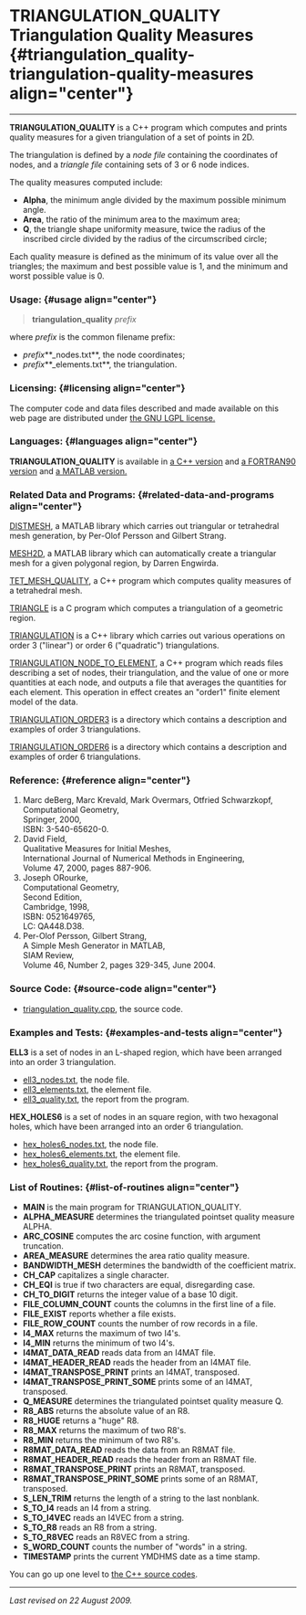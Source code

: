 TRIANGULATION\_QUALITY\
Triangulation Quality Measures {#triangulation_quality-triangulation-quality-measures align="center"}
==============================

------------------------------------------------------------------------

**TRIANGULATION\_QUALITY** is a C++ program which computes and prints
quality measures for a given triangulation of a set of points in 2D.

The triangulation is defined by a *node file* containing the coordinates
of nodes, and a *triangle file* containing sets of 3 or 6 node indices.

The quality measures computed include:

-   **Alpha**, the minimum angle divided by the maximum possible minimum
    angle.
-   **Area**, the ratio of the minimum area to the maximum area;
-   **Q**, the triangle shape uniformity measure, twice the radius of
    the inscribed circle divided by the radius of the circumscribed
    circle;

Each quality measure is defined as the minimum of its value over all the
triangles; the maximum and best possible value is 1, and the minimum and
worst possible value is 0.

### Usage: {#usage align="center"}

> **triangulation\_quality** *prefix*

where *prefix* is the common filename prefix:

-   *prefix***\_nodes.txt**, the node coordinates;
-   *prefix***\_elements.txt**, the triangulation.

### Licensing: {#licensing align="center"}

The computer code and data files described and made available on this
web page are distributed under [the GNU LGPL
license.](../../txt/gnu_lgpl.txt)

### Languages: {#languages align="center"}

**TRIANGULATION\_QUALITY** is available in [a C++
version](../../master/triangulation_quality/triangulation_quality.md)
and [a FORTRAN90
version](../../f_src/triangulation_quality/triangulation_quality.md)
and [a MATLAB
version.](../../m_src/triangulation_quality/triangulation_quality.md)

### Related Data and Programs: {#related-data-and-programs align="center"}

[DISTMESH](../../m_src/distmesh/distmesh.md), a MATLAB library which
carries out triangular or tetrahedral mesh generation, by Per-Olof
Persson and Gilbert Strang.

[MESH2D](../../m_src/mesh2d/mesh2d.md), a MATLAB library which can
automatically create a triangular mesh for a given polygonal region, by
Darren Engwirda.

[TET\_MESH\_QUALITY](../../master/tet_mesh_quality/tet_mesh_quality.md),
a C++ program which computes quality measures of a tetrahedral mesh.

[TRIANGLE](../../c_src/triangle/triangle.md) is a C program which
computes a triangulation of a geometric region.

[TRIANGULATION](../../master/triangulation/triangulation.md) is a C++
library which carries out various operations on order 3 ("linear") or
order 6 ("quadratic") triangulations.

[TRIANGULATION\_NODE\_TO\_ELEMENT](../../master/triangulation_node_to_element/triangulation_node_to_element.md),
a C++ program which reads files describing a set of nodes, their
triangulation, and the value of one or more quantities at each node, and
outputs a file that averages the quantities for each element. This
operation in effect creates an "order1" finite element model of the
data.

[TRIANGULATION\_ORDER3](../../data/triangulation_order3/triangulation_order3.md)
is a directory which contains a description and examples of order 3
triangulations.

[TRIANGULATION\_ORDER6](../../data/triangulation_order6/triangulation_order6.md)
is a directory which contains a description and examples of order 6
triangulations.

### Reference: {#reference align="center"}

1.  Marc deBerg, Marc Krevald, Mark Overmars, Otfried Schwarzkopf,\
    Computational Geometry,\
    Springer, 2000,\
    ISBN: 3-540-65620-0.
2.  David Field,\
    Qualitative Measures for Initial Meshes,\
    International Journal of Numerical Methods in Engineering,\
    Volume 47, 2000, pages 887-906.
3.  Joseph ORourke,\
    Computational Geometry,\
    Second Edition,\
    Cambridge, 1998,\
    ISBN: 0521649765,\
    LC: QA448.D38.
4.  Per-Olof Persson, Gilbert Strang,\
    A Simple Mesh Generator in MATLAB,\
    SIAM Review,\
    Volume 46, Number 2, pages 329-345, June 2004.

### Source Code: {#source-code align="center"}

-   [triangulation\_quality.cpp](triangulation_quality.cpp), the source
    code.

### Examples and Tests: {#examples-and-tests align="center"}

**ELL3** is a set of nodes in an L-shaped region, which have been
arranged into an order 3 triangulation.

-   [ell3\_nodes.txt](../../data/triangulation_order3/ell3_nodes.txt),
    the node file.
-   [ell3\_elements.txt](../../data/triangulation_order3/ell3_elements.txt),
    the element file.
-   [ell3\_quality.txt](ell3_quality.txt), the report from the program.

**HEX\_HOLES6** is a set of nodes in an square region, with two
hexagonal holes, which have been arranged into an order 6 triangulation.

-   [hex\_holes6\_nodes.txt](../../data/triangulation_order6/hex_holes6_nodes.txt),
    the node file.
-   [hex\_holes6\_elements.txt](../../data/triangulation_order6/hex_holes6_elements.txt),
    the element file.
-   [hex\_holes6\_quality.txt](hex_holes6_quality.txt), the report from
    the program.

### List of Routines: {#list-of-routines align="center"}

-   **MAIN** is the main program for TRIANGULATION\_QUALITY.
-   **ALPHA\_MEASURE** determines the triangulated pointset quality
    measure ALPHA.
-   **ARC\_COSINE** computes the arc cosine function, with argument
    truncation.
-   **AREA\_MEASURE** determines the area ratio quality measure.
-   **BANDWIDTH\_MESH** determines the bandwidth of the coefficient
    matrix.
-   **CH\_CAP** capitalizes a single character.
-   **CH\_EQI** is true if two characters are equal, disregarding case.
-   **CH\_TO\_DIGIT** returns the integer value of a base 10 digit.
-   **FILE\_COLUMN\_COUNT** counts the columns in the first line of a
    file.
-   **FILE\_EXIST** reports whether a file exists.
-   **FILE\_ROW\_COUNT** counts the number of row records in a file.
-   **I4\_MAX** returns the maximum of two I4's.
-   **I4\_MIN** returns the minimum of two I4's.
-   **I4MAT\_DATA\_READ** reads data from an I4MAT file.
-   **I4MAT\_HEADER\_READ** reads the header from an I4MAT file.
-   **I4MAT\_TRANSPOSE\_PRINT** prints an I4MAT, transposed.
-   **I4MAT\_TRANSPOSE\_PRINT\_SOME** prints some of an I4MAT,
    transposed.
-   **Q\_MEASURE** determines the triangulated pointset quality
    measure Q.
-   **R8\_ABS** returns the absolute value of an R8.
-   **R8\_HUGE** returns a "huge" R8.
-   **R8\_MAX** returns the maximum of two R8's.
-   **R8\_MIN** returns the minimum of two R8's.
-   **R8MAT\_DATA\_READ** reads the data from an R8MAT file.
-   **R8MAT\_HEADER\_READ** reads the header from an R8MAT file.
-   **R8MAT\_TRANSPOSE\_PRINT** prints an R8MAT, transposed.
-   **R8MAT\_TRANSPOSE\_PRINT\_SOME** prints some of an R8MAT,
    transposed.
-   **S\_LEN\_TRIM** returns the length of a string to the last
    nonblank.
-   **S\_TO\_I4** reads an I4 from a string.
-   **S\_TO\_I4VEC** reads an I4VEC from a string.
-   **S\_TO\_R8** reads an R8 from a string.
-   **S\_TO\_R8VEC** reads an R8VEC from a string.
-   **S\_WORD\_COUNT** counts the number of "words" in a string.
-   **TIMESTAMP** prints the current YMDHMS date as a time stamp.

You can go up one level to [the C++ source codes](../cpp_src.md).

------------------------------------------------------------------------

*Last revised on 22 August 2009.*
